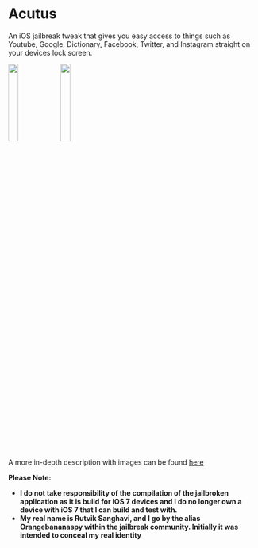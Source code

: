 # Acutus
An iOS jailbreak tweak that gives you easy access to things such as Youtube, Google, Dictionary, Facebook, Twitter, and Instagram straight on your devices lock screen.

<p float="left">
<img src="http://moreinfo.thebigboss.org/moreinfo/acutus1.jpg" width="20%" height="20%">
<img src="http://moreinfo.thebigboss.org/moreinfo/acutus3.jpg" width="20%" height="20%">
</p>

A more in-depth description with images can be found [here](http://cydia.saurik.com/package/org.thebigboss.acutus/)

**Please Note:**
- **I do not take responsibility of the compilation of the jailbroken application as it is build for iOS 7 devices and I do no longer own a device with iOS 7 that I can build and test with.**
- **My real name is Rutvik Sanghavi, and I go by the alias Orangebananaspy within the jailbreak community. Initially it was intended to conceal my real identity**
